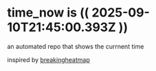 # time_now is (( 2025-09-10T21:45:00.393Z ))

an automated repo that shows the currnent time

inspired by [breakingheatmap](https://github.com/breakingheatmap/breakingheatmap)